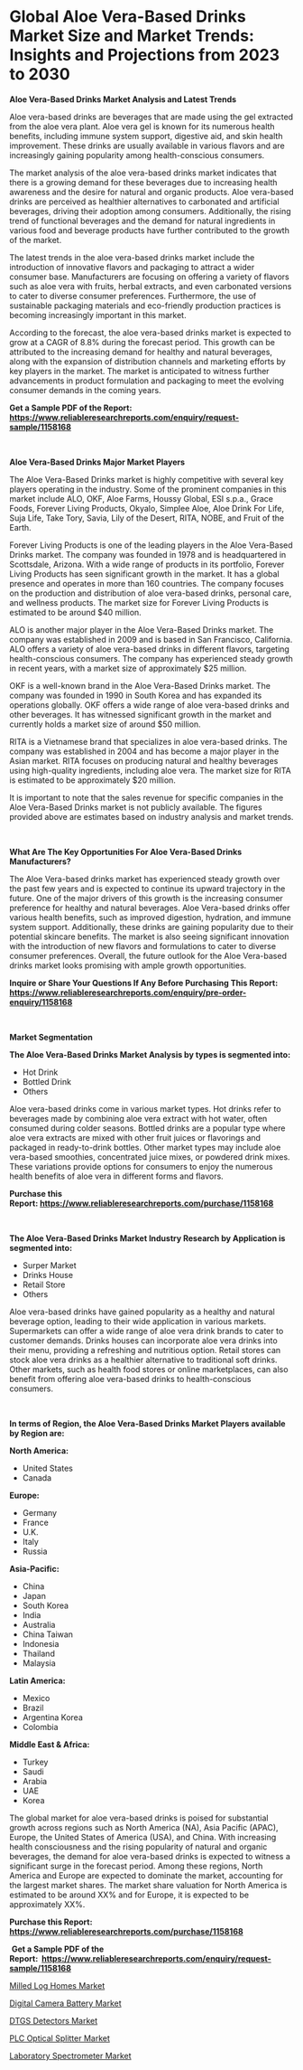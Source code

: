 <p><h1>Global Aloe Vera-Based Drinks Market Size and Market Trends: Insights and Projections from 2023 to 2030</h1></p><p><strong>Aloe Vera-Based Drinks Market Analysis and Latest Trends</strong></p>
<p><p>Aloe vera-based drinks are beverages that are made using the gel extracted from the aloe vera plant. Aloe vera gel is known for its numerous health benefits, including immune system support, digestive aid, and skin health improvement. These drinks are usually available in various flavors and are increasingly gaining popularity among health-conscious consumers.</p><p>The market analysis of the aloe vera-based drinks market indicates that there is a growing demand for these beverages due to increasing health awareness and the desire for natural and organic products. Aloe vera-based drinks are perceived as healthier alternatives to carbonated and artificial beverages, driving their adoption among consumers. Additionally, the rising trend of functional beverages and the demand for natural ingredients in various food and beverage products have further contributed to the growth of the market.</p><p>The latest trends in the aloe vera-based drinks market include the introduction of innovative flavors and packaging to attract a wider consumer base. Manufacturers are focusing on offering a variety of flavors such as aloe vera with fruits, herbal extracts, and even carbonated versions to cater to diverse consumer preferences. Furthermore, the use of sustainable packaging materials and eco-friendly production practices is becoming increasingly important in this market.</p><p>According to the forecast, the aloe vera-based drinks market is expected to grow at a CAGR of 8.8% during the forecast period. This growth can be attributed to the increasing demand for healthy and natural beverages, along with the expansion of distribution channels and marketing efforts by key players in the market. The market is anticipated to witness further advancements in product formulation and packaging to meet the evolving consumer demands in the coming years.</p></p>
<p><strong>Get a Sample PDF of the Report:&nbsp; <a href="https://www.reliableresearchreports.com/enquiry/request-sample/1158168">https://www.reliableresearchreports.com/enquiry/request-sample/1158168</a></strong></p>
<p>&nbsp;</p>
<p><strong>Aloe Vera-Based Drinks Major Market Players</strong></p>
<p><p>The Aloe Vera-Based Drinks market is highly competitive with several key players operating in the industry. Some of the prominent companies in this market include ALO, OKF, Aloe Farms, Houssy Global, ESI s.p.a., Grace Foods, Forever Living Products, Okyalo, Simplee Aloe, Aloe Drink For Life, Suja Life, Take Tory, Savia, Lily of the Desert, RITA, NOBE, and Fruit of the Earth.</p><p>Forever Living Products is one of the leading players in the Aloe Vera-Based Drinks market. The company was founded in 1978 and is headquartered in Scottsdale, Arizona. With a wide range of products in its portfolio, Forever Living Products has seen significant growth in the market. It has a global presence and operates in more than 160 countries. The company focuses on the production and distribution of aloe vera-based drinks, personal care, and wellness products. The market size for Forever Living Products is estimated to be around $40 million.</p><p>ALO is another major player in the Aloe Vera-Based Drinks market. The company was established in 2009 and is based in San Francisco, California. ALO offers a variety of aloe vera-based drinks in different flavors, targeting health-conscious consumers. The company has experienced steady growth in recent years, with a market size of approximately $25 million.</p><p>OKF is a well-known brand in the Aloe Vera-Based Drinks market. The company was founded in 1990 in South Korea and has expanded its operations globally. OKF offers a wide range of aloe vera-based drinks and other beverages. It has witnessed significant growth in the market and currently holds a market size of around $50 million.</p><p>RITA is a Vietnamese brand that specializes in aloe vera-based drinks. The company was established in 2004 and has become a major player in the Asian market. RITA focuses on producing natural and healthy beverages using high-quality ingredients, including aloe vera. The market size for RITA is estimated to be approximately $20 million.</p><p>It is important to note that the sales revenue for specific companies in the Aloe Vera-Based Drinks market is not publicly available. The figures provided above are estimates based on industry analysis and market trends.</p></p>
<p>&nbsp;</p>
<p><strong>What Are The Key Opportunities For Aloe Vera-Based Drinks Manufacturers?</strong></p>
<p><p>The Aloe Vera-based drinks market has experienced steady growth over the past few years and is expected to continue its upward trajectory in the future. One of the major drivers of this growth is the increasing consumer preference for healthy and natural beverages. Aloe Vera-based drinks offer various health benefits, such as improved digestion, hydration, and immune system support. Additionally, these drinks are gaining popularity due to their potential skincare benefits. The market is also seeing significant innovation with the introduction of new flavors and formulations to cater to diverse consumer preferences. Overall, the future outlook for the Aloe Vera-based drinks market looks promising with ample growth opportunities.</p></p>
<p><strong>Inquire or Share Your Questions If Any Before Purchasing This Report: <a href="https://www.reliableresearchreports.com/enquiry/pre-order-enquiry/1158168">https://www.reliableresearchreports.com/enquiry/pre-order-enquiry/1158168</a></strong></p>
<p>&nbsp;</p>
<p><strong>Market Segmentation</strong></p>
<p><strong>The Aloe Vera-Based Drinks Market Analysis by types is segmented into:</strong></p>
<p><ul><li>Hot Drink</li><li>Bottled Drink</li><li>Others</li></ul></p>
<p><p>Aloe vera-based drinks come in various market types. Hot drinks refer to beverages made by combining aloe vera extract with hot water, often consumed during colder seasons. Bottled drinks are a popular type where aloe vera extracts are mixed with other fruit juices or flavorings and packaged in ready-to-drink bottles. Other market types may include aloe vera-based smoothies, concentrated juice mixes, or powdered drink mixes. These variations provide options for consumers to enjoy the numerous health benefits of aloe vera in different forms and flavors.</p></p>
<p><strong>Purchase this Report:&nbsp;<a href="https://www.reliableresearchreports.com/purchase/1158168">https://www.reliableresearchreports.com/purchase/1158168</a></strong></p>
<p>&nbsp;</p>
<p><strong>The Aloe Vera-Based Drinks Market Industry Research by Application is segmented into:</strong></p>
<p><ul><li>Surper Market</li><li>Drinks House</li><li>Retail Store</li><li>Others</li></ul></p>
<p><p>Aloe vera-based drinks have gained popularity as a healthy and natural beverage option, leading to their wide application in various markets. Supermarkets can offer a wide range of aloe vera drink brands to cater to customer demands. Drinks houses can incorporate aloe vera drinks into their menu, providing a refreshing and nutritious option. Retail stores can stock aloe vera drinks as a healthier alternative to traditional soft drinks. Other markets, such as health food stores or online marketplaces, can also benefit from offering aloe vera-based drinks to health-conscious consumers.</p></p>
<p>&nbsp;</p>
<p><strong>In terms of Region, the Aloe Vera-Based Drinks Market Players available by Region are:</strong></p>
<p>
    <p> <strong> North America: </strong>
        <ul>
            <li>United States</li>
            <li>Canada</li>
        </ul>
        </p> 
    <p> <strong> Europe: </strong>
        <ul>
            <li>Germany</li>
            <li>France</li>
            <li>U.K.</li>
            <li>Italy</li>
            <li>Russia</li>
        </ul>
        </p> 
    <p> <strong> Asia-Pacific: </strong>
        <ul>
            <li>China</li>
            <li>Japan</li>
            <li>South Korea</li>
            <li>India</li>
            <li>Australia</li>
            <li>China Taiwan</li>
            <li>Indonesia</li>
            <li>Thailand</li>
            <li>Malaysia</li>
        </ul>
        </p> 
    <p> <strong> Latin America: </strong>
        <ul>
            <li>Mexico</li>
            <li>Brazil</li>
            <li>Argentina Korea</li>
            <li>Colombia</li>
        </ul>
        </p> 
    <p> <strong> Middle East & Africa: </strong>
        <ul>
            <li>Turkey</li>
            <li>Saudi</li>
            <li>Arabia</li>
            <li>UAE</li>
            <li>Korea</li>
        </ul>
    </p>
    </p>
<p><p>The global market for aloe vera-based drinks is poised for substantial growth across regions such as North America (NA), Asia Pacific (APAC), Europe, the United States of America (USA), and China. With increasing health consciousness and the rising popularity of natural and organic beverages, the demand for aloe vera-based drinks is expected to witness a significant surge in the forecast period. Among these regions, North America and Europe are expected to dominate the market, accounting for the largest market shares. The market share valuation for North America is estimated to be around XX% and for Europe, it is expected to be approximately XX%.</p></p>
<p><strong>Purchase this Report: <a href="https://www.reliableresearchreports.com/purchase/1158168">https://www.reliableresearchreports.com/purchase/1158168</a></strong></p>
<p>&nbsp;<strong>Get a Sample PDF of the Report:&nbsp;&nbsp;<a href="https://www.reliableresearchreports.com/enquiry/request-sample/1158168">https://www.reliableresearchreports.com/enquiry/request-sample/1158168</a></strong></p>
<p><strong></strong></p>
<p><p><a href="https://medium.com/@viksingh034/milled-log-homes-market-size-growth-forecast-2023-2030-c12d82e3ff74">Milled Log Homes Market</a></p><p><a href="https://www.linkedin.com/pulse/decoding-digital-camera-battery-market-deep-dive-latest-rgxne/">Digital Camera Battery Market</a></p><p><a href="https://www.linkedin.com/pulse/dtgs-detectors-market-research-report-provides-thorough-bedle/">DTGS Detectors Market</a></p><p><a href="https://www.linkedin.com/pulse/plc-optical-splitter-market-size-share-amp-trends-analysis-o6fte/">PLC Optical Splitter Market</a></p><p><a href="https://medium.com/@the.strong.zer0/laboratory-spectrometer-market-size-growth-forecast-2023-2030-5173b9892221">Laboratory Spectrometer Market</a></p></p>
